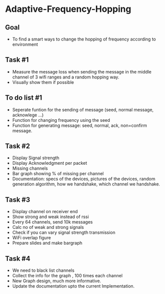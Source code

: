 # Adaptive-Frequency-Hopping

## Goal
- To find a smart ways to change the hopping of frequency according to environment

## Task #1
- Measure the message loss when sending the message in the middle channel of 3 wifi ranges and a random hopping way.
- Visually show them if possible

## To do list #1
- Seperate funtion for the sending of message (seed, normal message, acknowlege ...)
- Function for changing frequency using the seed
- Function for generating message: seed, normal, ack, non=confirm message.

## Task #2
- Display Signal strength
- Display Acknowledgment per packet
- Missing channels
- Bar graph showing % of missing per channel
- Documentation: specs of the devices, pictures of the devices, random generation algorithm, how we handshake, which channel we handshake.

## Task #3
- Display channel on receiver end
- Show strong and weak instead of rssi
- Every 64 channels, send 10k messages
- Calc no of weak and strong signals
- Check if you can vary signal strength transmission
- WiFi overlap figure
- Prepare slides and make bargraph

## Task #4
- We need to black list channels
- Collect the info for the graph , 100 times each channel
- New Graph design, much more informative.
- Update the documentation upto the current Implementation.


